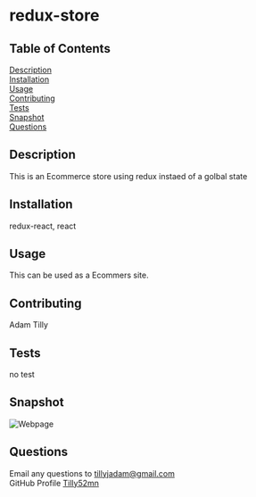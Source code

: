 # redux-store

## Table of Contents

[Description](#Description)<br/>
[Installation](#Installation)<br/>
[Usage](#Usage)<br/>
[Contributing](#Contributing)<br/>
[Tests](#Tests)<br/>
[Snapshot](#Snapshot)<br/>
[Questions](#Questions)<br/>

## Description
This is an Ecommerce store using redux instaed of a golbal state

## Installation
redux-react, react

## Usage
This can be used as a Ecommers site. 

## Contributing
Adam Tilly

## Tests
no test

## Snapshot
![Webpage](https://user-images.githubusercontent.com/88518686/149707740-3a7534ba-5a64-4141-9304-42adef3a672b.PNG)

## Questions
Email any questions to tillyjadam@gmail.com <br/>
GitHub Profile [Tilly52mn](github.com/Tilly52mn)



